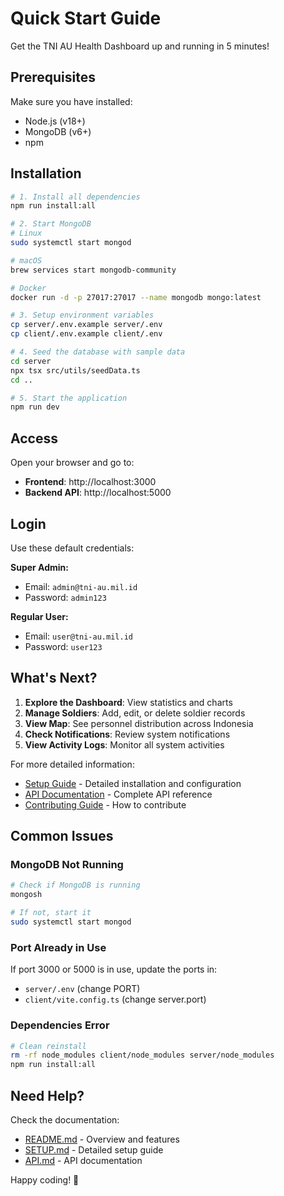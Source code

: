 # Quick Start Guide

Get the TNI AU Health Dashboard up and running in 5 minutes!

## Prerequisites

Make sure you have installed:
- Node.js (v18+)
- MongoDB (v6+)
- npm

## Installation

```bash
# 1. Install all dependencies
npm run install:all

# 2. Start MongoDB
# Linux
sudo systemctl start mongod

# macOS
brew services start mongodb-community

# Docker
docker run -d -p 27017:27017 --name mongodb mongo:latest

# 3. Setup environment variables
cp server/.env.example server/.env
cp client/.env.example client/.env

# 4. Seed the database with sample data
cd server
npx tsx src/utils/seedData.ts
cd ..

# 5. Start the application
npm run dev
```

## Access

Open your browser and go to:
- **Frontend**: http://localhost:3000
- **Backend API**: http://localhost:5000

## Login

Use these default credentials:

**Super Admin:**
- Email: `admin@tni-au.mil.id`
- Password: `admin123`

**Regular User:**
- Email: `user@tni-au.mil.id`
- Password: `user123`

## What's Next?

1. **Explore the Dashboard**: View statistics and charts
2. **Manage Soldiers**: Add, edit, or delete soldier records
3. **View Map**: See personnel distribution across Indonesia
4. **Check Notifications**: Review system notifications
5. **View Activity Logs**: Monitor all system activities

For more detailed information:
- [Setup Guide](SETUP.md) - Detailed installation and configuration
- [API Documentation](API.md) - Complete API reference
- [Contributing Guide](CONTRIBUTING.md) - How to contribute

## Common Issues

### MongoDB Not Running
```bash
# Check if MongoDB is running
mongosh

# If not, start it
sudo systemctl start mongod
```

### Port Already in Use
If port 3000 or 5000 is in use, update the ports in:
- `server/.env` (change PORT)
- `client/vite.config.ts` (change server.port)

### Dependencies Error
```bash
# Clean reinstall
rm -rf node_modules client/node_modules server/node_modules
npm run install:all
```

## Need Help?

Check the documentation:
- [README.md](README.md) - Overview and features
- [SETUP.md](SETUP.md) - Detailed setup guide
- [API.md](API.md) - API documentation

Happy coding! 🚀
